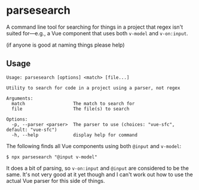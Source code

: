 # parsesearch

A command line tool for searching for things in a project that regex isn't
suited for—e.g., a Vue component that uses both `v-model` and `v-on:input`.

(if anyone is good at naming things please help)

## Usage

```
Usage: parsesearch [options] <match> [file...]

Utility to search for code in a project using a parser, not regex

Arguments:
  match                  The match to search for
  file                   The file(s) to search

Options:
  -p, --parser <parser>  The parser to use (choices: "vue-sfc", default: "vue-sfc")
  -h, --help             display help for command
```

The following finds all Vue components using both `@input` and `v-model`:

```
$ npx parsesearch "@input v-model"
```

It does a bit of parsing, so `v-on:input` and `@input` are considered to be the
same. It's not very good at it yet though and I can't work out how to use the
actual Vue parser for this side of things.
